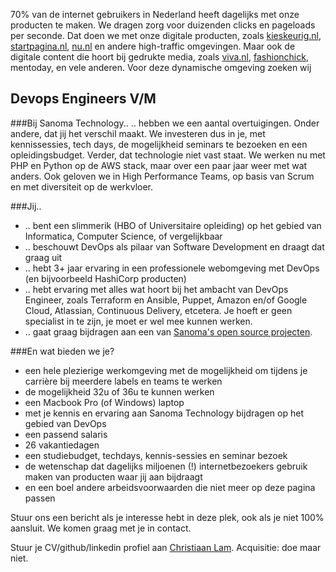 70% van de internet gebruikers in Nederland heeft dagelijks met onze producten te maken. We dragen zorg voor duizenden clicks en pageloads per seconde. Dat doen we met onze digitale producten, zoals [kieskeurig.nl](http://www.startpagina.nl/), [startpagina.nl](http://www.startpagina.nl/), [nu.nl](http://nu.nl/) en andere high-traffic omgevingen. Maar ook de digitale content die hoort bij gedrukte media, zoals [viva.nl](http://www.viva.nl/), [fashionchick](http://www.fashionchick.nl/), mentoday, en vele anderen. Voor deze dynamische omgeving zoeken wij

## Devops Engineers V/M

###Bij Sanoma Technology..
.. hebben we een aantal overtuigingen. 
Onder andere, dat jij het verschil maakt. We investeren dus in je, met kennissessies, tech days, de mogelijkheid seminars te bezoeken en een opleidingsbudget. 
Verder, dat technologie niet vast staat. We werken nu met PHP en Python op de AWS stack, maar over een paar jaar weer met wat anders. 
Ook geloven we in High Performance Teams, op basis van Scrum en met diversiteit op de werkvloer. 


###Jij..
* .. bent een slimmerik (HBO of Universitaire opleiding) op het gebied van Informatica, Computer Science, of vergelijkbaar
* .. beschouwt DevOps als pilaar van Software Development en draagt dat graag uit
* .. hebt 3+ jaar ervaring in een professionele webomgeving met DevOps (en bijvoorbeeld HashiCorp producten)
* .. hebt ervaring met alles wat hoort bij het ambacht van DevOps Engineer, zoals Terraform en Ansible, Puppet, Amazon en/of Google Cloud, Atlassian, Continuous Delivery, etcetera. Je hoeft er geen specialist in te zijn, je moet er wel mee kunnen werken. 
* .. gaat graag bijdragen aan een van [Sanoma's open source projecten](https://github.com/sanoma/).


###En wat bieden we je?
* een hele plezierige werkomgeving met de mogelijkheid om tijdens je carrière bij meerdere labels en teams te werken
* de mogelijkheid 32u of 36u te kunnen werken
* een Macbook Pro (of Windows) laptop
* met je kennis en ervaring aan Sanoma Technology bijdragen op het gebied van DevOps
* een passend salaris
* 26 vakantiedagen
* een studiebudget, techdays, kennis-sessies en seminar bezoek
* de wetenschap dat dagelijks miljoenen (!) internetbezoekers gebruik maken van producten waar jij aan bijdraagt
* en een boel andere arbeidsvoorwaarden die niet meer op deze pagina passen


Stuur ons een bericht als je interesse hebt in deze plek, ook als je niet 100% aansluit. We komen graag met je in contact.

Stuur je CV/github/linkedin profiel aan [Christiaan Lam](mailto:christiaan.lam@sanom.com). Acquisitie: doe maar niet.
